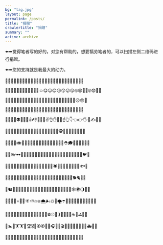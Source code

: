 ```yaml
---
bg: "tag.jpg"
layout: page
permalink: /posts/
title: "捐赠"
crawlertitle: "捐赠"
summary: ""
active: archive
---
```


⬅️⬅️觉得笔者写的好的，对您有帮助的，想要犒劳笔者的，可以扫描左侧二维码进行捐赠。

⬅️⬅️您的支持就是我最大的动力。

🤑🤑🤑🤑🤑🤑🤑🤑🤑🤑🤑🤑🤑🤑🤑🤑🤑🤑🤑🤑🤑🤑🤑🤑🤑🤑🤑🤑

🤑😁🤣😂😄😅😆😇😉😊🙂🙃☺️😋😌😍😘😙😜😝🤓😎🤗🤑🤓😎🤗🤑

🤑🤡🤠🤡🤠😏😶😶😑😒🙄🤔😳😞😟😠😔😕😳😞😟😠😡😔😕☹️😣🤑

🤑😖😫😤😮😱😨😰😯😦😢😥😪😓🤤😭🤥🤢🤧🤐😷🤒🤕😴👹💩😈🤑

🤑👺💀👻👽🤖👏👋👍👎👊🤞🤝✌️👌✋💪🙏☝️👆👇👈👉🖐🤘✍️💅🤑

🤑👶👦👧👩👱👴👵👲👳👮👷💂🚶👰🤴👸👼🎅🕵🤵🏃💃👯👫👬👭🤑

🤑🤰💑💏👪👕👖👔👗👙💄💋👣👠👡👢👞👟👒🎩⛑🎓👑🎒👝👛👜🤑

🤑💼👓🕶💍🌂🐶🐱🐭🐰🐻🐼🐨🐯🦁🐮🐷🐽🐸🐙🐵🙈🙉🐒🐔🐧🐦🤑

🤑🐣🐥🦆🦅🦉🦇🐺🐗🐴🦄🐝🐛🦋🐌🐞🐜🕷🦂🦀🐍🐢🦎🦑🦐🐠🐟🤑

🤑🐡🐬🐳🐊🐆🐅🐃🐂🐄🐪🐫🐘🦏🦍🐐🐏🐑🐎🐖🐀🐁🐓🦃🐕🐈🐇🤑

🤑🐿🐾🐲🌵🎄🌲🌳🌴🌱🌿🍀🎋🍃🍂🌾🌺🌻🌼💐🍄🎃🐚🕸🌍🌖🌚🤑

🤑🌝🌛🌞⭐️🌟💫☀️⛅️🔥❄️🌨🌬☃️💨🌪☂️🌊🍓🍈🥝🍅🥒🥜🍞🧀🥓🤑

🤑🍜🍲🥗🍣🍛🍙🍙🍢🍮🍬🍩🥛🍹🍾⚽️⚾️🏀🏌🏸🏑🎱🏈☕️🏒⛳️🏹🤑

🤑🏊🛀🏋🏋🏇🏆🎖🥉🏵🏵🎨🎤🎧🎸🎻🎬🎯🎰🎰🚗🚙🚚🚐🚒🚑🚜🤑

🤑🤑🤑🤑🤑🤑🤑🤑🤑🤑🤑🤑🤑🤑🤑🤑🤑🤑🤑🤑🤑🤑🤑🤑🤑🤑🤑🤑


